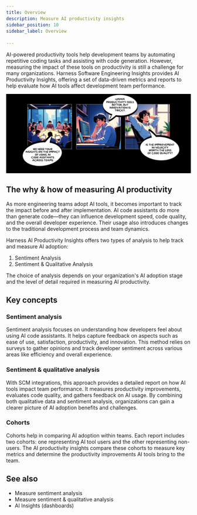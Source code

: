 ```yaml
---
title: Overview
description: Measure AI productivity insights
sidebar_position: 10
sidebar_label: Overview

---
```


AI-powered productivity tools help development teams by automating repetitive coding tasks and assisting with code generation. However, measuring the impact of these tools on productivity is still a challenge for many organizations.
Harness Software Engineering Insights provides AI Productivity Insights, offering a set of data-driven metrics and reports to help evaluate how AI tools affect development team performance.

![](./static/aip-overview.png)


## The why & how of measuring AI productivity

As more engineering teams adopt AI tools, it becomes important to track the impact before and after implementation.
AI code assistants do more than generate code—they can influence development speed, code quality, and the overall developer experience.
Their usage also introduces changes to the traditional development process and team dynamics.

Harness AI Productivity Insights offers two types of analysis to help track and measure AI adoption:

1. Sentiment Analysis
2. Sentiment & Qualitative Analysis

The choice of analysis depends on your organization's AI adoption stage and the level of detail required in measuring AI productivity.

## Key concepts

### Sentiment analysis

Sentiment analysis focuses on understanding how developers feel about using AI code assistants. It helps capture feedback on aspects such as ease of use, satisfaction, productivity, and innovation.
This method relies on surveys to gather opinions and track developer sentiment across various areas like efficiency and overall experience.

### Sentiment & qualitative analysis

With SCM integrations, this approach provides a detailed report on how AI tools impact team performance. It measures productivity improvements, evaluates code quality, and gathers feedback on AI usage.
By combining both qualitative data and sentiment analysis, organizations can gain a clearer picture of AI adoption benefits and challenges.

### Cohorts

Cohorts help in comparing AI adoption within teams. Each report includes two cohorts: one representing AI tool users and the other representing non-users.
The AI productivity insights compare these cohorts to measure key metrics and determine the productivity improvements AI tools bring to the team.

## See also

* Measure sentiment analysis
* Measure sentiment & qualitative analysis
* AI Insights (dashboards)